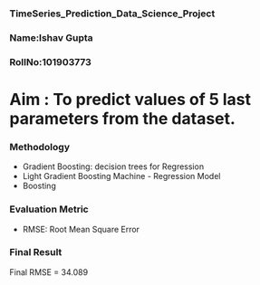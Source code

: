 ### TimeSeries_Prediction_Data_Science_Project

### Name:Ishav Gupta
### RollNo:101903773


# Aim : To predict values of 5 last parameters from the dataset.


### Methodology

- Gradient Boosting: decision trees for Regression
- Light Gradient Boosting Machine - Regression Model
- Boosting

### Evaluation Metric

- RMSE: Root Mean Square Error

### Final Result

Final RMSE = 34.089
